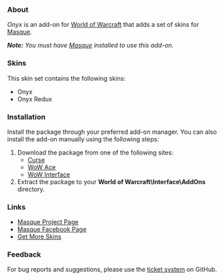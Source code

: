 ### About ###

_Onyx_ is an add-on for [World of Warcraft](https://worldofwarcraft.com "World of Warcraft Website") that adds a set of skins for [Masque][].

_**Note:** You must have [Masque][] installed to use this add-on._

### Skins ###

This skin set contains the following skins:

- Onyx
- Onyx Redux

### Installation ###

Install the package through your preferred add-on manager. You can also install the add-on manually using the following steps:

1. Download the package from one of the following sites:
    - [Curse](https://mods.curse.com/addons/wow/masque-onyx "Download from Curse")
    - [WoW Ace](https://www.wowace.com/projects/masque-onyx "Download from WoW Ace")
    - [WoW Interface](http://www.wowinterface.com/downloads/info8900 "Download from WoW Interface")  
2. Extract the package to your **World of Warcraft\Interface\AddOns** directory.

### Links ###

- [Masque Project Page][Masque]
- [Masque Facebook Page](https://www.facebook.com/masqueui "Masque on Facebook")
- [Get More Skins](https://github.com/stormfx/masque/wiki/skin-list "Masque Skin List")

### Feedback ###

For bug reports and suggestions, please use the [ticket system](https://github.com/stormfx/masque_onyx/issues) on GitHub.

[Masque]: https://www.wowace.com/projects/masque (Masque Project Page)
